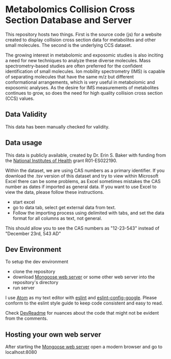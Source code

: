# Metabolomics Collision Cross Section Database and Server
This repository hosts two things. First is the source code (js) for a website created to display collision cross section data for metabolites and other small molecules. The second is the underlying CCS dataset.


The growing interest in metabolomic and exposomic studies is also inciting a need for new techniques to analyze these diverse molecules. Mass spectrometry-based  studies are often preferred for the confident identification of small molecules. Ion mobility spectrometry (IMS) is capable of separating molecules that have the same m/z but different conformational arrangements, which is very useful in metabolomic and exposomic analyses. As the desire for IMS measurements of metabolites continues to grow, so does the need for high quality collision cross section (CCS) values.  

<!-- Good Tables has a bug with their website not checking missing value field in the schema, the data has been manually checked and determined to be valid. This will be added back to the readme when good tables corrects the problem with their website. -->
## Data Validity
<!--We use the [Good Tables](http://goodtables.io) data framework for testing data compliance, according to the format and expected values (see [metabolitedata-schema.json](https://github.com/PNNL-Comp-Mass-Spec/urineMetabolite/blob/master/metabolitedata-schema.json) and [goodtables.yml](https://github.com/PNNL-Comp-Mass-Spec/urineMetabolite/blob/master/goodtables.yml). The badge below shows the current status of the data.-->
This data has been manually checked for validity.

<!--[![Goodtables](http://goodtables.io/badge/github/PNNL-Comp-Mass-Spec/MetabolomicsCCS.svg)](http://goodtables.io/github/PNNL-Comp-Mass-Spec/MetabolomicsCCS)-->

## Data usage
This data is publicly available, created by Dr. Erin S. Baker with funding from the [National Institutes of Health](http://www.nih.gov) grant R01-ES022190.

Within the dataset, we are using CAS numbers as a primary identifier. If you download the .tsv version of this dataset and try to view within Microsoft Excel there can be some problems, as Excel sometimes mistakes the CAS number as dates if imported as general data. If you want to use Excel to view the data, please follow these instructions.
- start excel 
- go to data tab, select get external data from text. 
- Follow the importing process using delimited with tabs, and set the data format for all columns as text, not general.

This should allow you to see the CAS numbers as "12-23-543" instead of "December 23rd, 543 AD"

## Dev Environment

To setup the dev environment
* clone the repository
* download [Mongoose web server](https://www.cesanta.com/products/binary) or some other web server into the repository's directory
* run server

I use [Atom](https://atom.io/) as my text editor with [eslint](https://atom.io/packages/eslint) and [eslint-config-google](https://devhub.io/repos/google-eslint-config-google).
Please conform to the eslint style guide to keep code consistent and easy to read.

Check [DevReadme](DevReadme.md) for nuances about the code that might not be evident from the comments.

## Hosting your own web server
After starting the [Mongoose web server](https://www.cesanta.com/) open a modern browser and go to localhost:8080
